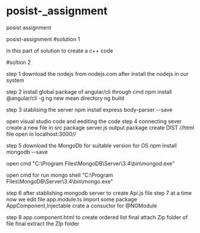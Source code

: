 # posist-_assignment
posist assignment



posist-assignment
#solution 1

in this part of solution to create a c++ code

#soltion 2

step 1 download the nodejs from nodejs.com
after install the nodejs in our system

step 2 install global package of angular/cli through cmd
npm install @angular/cli -g ng new mean directory ng build

step 3 stablising the server
npm install express body-parser --save

open visual studio code and eediting the code
step 4 connecting sever
create a new file in src package server.js output package create DIST //html file open in localhost:3000//

step 5 download the MongoDb for suitable version for OS
npm install mongodb --save

open cmd "C:\Program Files\MongoDB\Server\3.4\bin\mongod.exe"

open cmd for run mongo shell
"C:\Program Files\MongoDB\Server\3.4\bin\mongo.exe"

step 6 after stablishing mongodb server to create Api.js file
step 7 at a time now we edit file app.module.ts
import some package AppComponent,Injectable crate a consuctor for @NGModule

step 8 app.component.html to create ordered list
final attach Zip folder of file
final extract the ZIp folder
